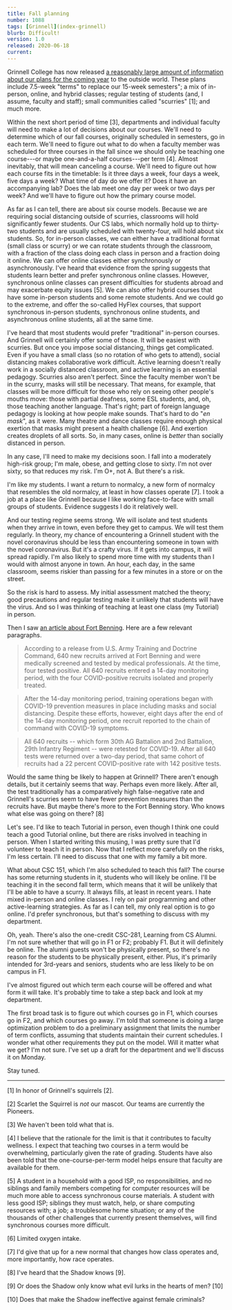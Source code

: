 ```yaml
---
title: Fall planning
number: 1088
tags: [Grinnell](index-grinnell)
blurb: Difficult!
version: 1.0
released: 2020-06-18
current: 
---
```

Grinnell College has now released [a reasonably large amount of
information about our plans for the coming
year](https://www.grinnell.edu/campus-life/health-wellness/coronavirus/students)
to the outside world.  These plans include 7.5-week "terms" to
replace our 15-week semesters"; a mix of in-person, online, and
hybrid classes; regular testing of students (and, I assume, faculty
and staff); small communities called "scurries" [1]; and much more.

Within the next short period of time [3], departments and individual
faculty will need to make a lot of decisions about our courses.
We'll need to determine which of our fall courses, originally
scheduled in semesters, go in each term.  We'll need to figure out
what to do when a faculty member was scheduled for three courses
in the fall since we should only be teaching one course---or maybe
one-and-a-half courses---per term [4].  Almost inevitably, that
will mean canceling a course.  We'll need to figure out how each
course fits in the timetable: Is it three days a week, four days a
week, five days a week?  What time of day do we offer it?  Does it
have an accompanying lab?  Does the lab meet one day per week or
two days per week?  And we'll have to figure out how the primary
course model.

As far as I can tell, there are about six course models.  Because
we are requiring social distancing outside of scurries, classrooms
will hold significantly fewer students.  Our CS labs, which normally
hold up to thirty-two students and are usually scheduled with
twenty-four, will hold about six students.  So, for in-person
classes, we can either have a traditional format (small class or
scurry) or we can rotate students through the classroom, with a
fraction of the class doing each class in person and a fraction
doing it online.  We can offer online classes either synchronously
or asynchronously.  I've heard that evidence from the spring suggests
that students learn better and prefer synchronous online classes.
However, synchronous online classes can present difficulties for
students abroad and may exacerbate equity issues [5].  We can also
offer hybrid courses that have some in-person students and some
remote students.  And we could go to the extreme, and offer the
so-called HyFlex courses, that support synchronous in-person students,
synchronous online students, and asynchronous online students, all
at the same time.

I've heard that most students would prefer "traditional" in-person
courses.  And Grinnell will certainly offer some of those.  It will
be easiest with scurries.  But once you impose social distancing,
things get complicated.  Even if you have a small class (so no
rotation of who gets to attend), social distancing makes collaborative
work difficult.  Active learning doesn't really work in a socially
distanced classroom, and active learning is an essential pedagogy.
Scurries also aren't perfect.  Since the faculty member won't be
in the scurry, masks will still be necessary.  That means, for
example, that classes will be more difficult for those who rely on
seeing other people's mouths move: those with partial deafness,
some ESL students, and, oh, those teaching another language.  That's
right; part of foreign language pedagogy is looking at how people
make sounds.  That's hard to do "_en mask_", as it were.  Many
theatre and dance classes require enough physical exertion that
masks might present a health challenge [6].  And exertion creates
droplets of all sorts.  So, in many cases, online is *better* than
socially distanced in person.

In any case, I'll need to make my decisions soon.  I fall into a
moderately high-risk group; I'm male, obese, and getting close to
sixty.  I'm not over sixty, so that reduces my risk.  I'm O+, not
A.  But there's a risk.

I'm like my students.  I want a return to normalcy, a new form of
normalcy that resembles the old normalcy, at least in how classes
operate [7].  I took a job at a place like Grinnell because I like
working face-to-face with small groups of students.  Evidence
suggests I do it relatively well.

And our testing regime seems strong.  We will isolate and test
students when they arrive in town, even before they get to campus.
We will test them regularly.  In theory, my chance of encountering
a Grinnell student with the novel coronavirus should be less than
encountering someone in town with the novel coronavirus.  But it's
a crafty virus.  If it gets into campus, it will spread rapidly.
I'm also likely to spend more time with my students than I would
with almost anyone in town.  An hour, each day, in the same classroom,
seems riskier than passing for a few minutes in a store or on
the street.

So the risk is hard to assess.  My initial assessment matched the
theory; good precautions and regular testing make it unlikely that
students will have the virus.  And so I was thinking of teaching
at least one class (my Tutorial) in person.

Then I saw [an article about Fort Benning](https://connectingvets.radio.com/articles/fort-benning-confirms-142-covid-19-cases-in-2-battalions).  Here
are a few relevant paragraphs.

> According to a release from U.S. Army Training and Doctrine Command, 640 new recruits arrived at Fort Benning and were medically screened and tested by medical professionals. At the time, four tested positive. All 640 recruits entered a 14-day monitoring period, with the four COVID-positive recruits isolated and properly treated.

> After the 14-day monitoring period, training operations began with COVID-19 prevention measures in place including masks and social distancing. Despite these efforts, however, eight days after the end of the 14-day monitoring period, one recruit reported to the chain of command with COVID-19 symptoms.

> All 640 recruits -- which form 30th AG Battalion and 2nd Battalion, 29th Infantry Regiment -- were retested for COVID-19. After all 640 tests were returned over a two-day period, that same cohort of recruits had a 22 percent COVID-positive rate with 142 positive tests.

Would the same thing be likely to happen at Grinnell?  There aren't enough
details, but it certainly seems that way.  Perhaps even more likely.  After
all, the test traditionally has a comparatively high false-negative rate 
and Grinnell's scurries seem to have fewer prevention measures than the
recruits have.  But maybe there's more to the Fort Benning story.  Who
knows what else was going on there? [8]

Let's see.  I'd like to teach Tutorial in person, even though I
think one could teach a good Tutorial online, but there are risks
involved in teaching in person.  When I started writing this musing,
I was pretty sure that I'd volunteer to teach it in person.  Now
that I reflect more carefully on the risks, I'm less certain.  I'll
need to discuss that one with my family a bit more.

What about CSC 151, which I'm also scheduled to teach this fall?
The course has some returning students in it, students who will
likely be online.  I'll be teaching it in the second fall term,
which means that it will be unlikely that I'll be able to have a
scurry.  It always fills, at least in recent years.  I hate mixed
in-person and online classes.  I rely on pair programming and other
active-learning strategies.  As far as I can tell, my only real
option is to go online.  I'd prefer synchronous, but that's something
to discuss with my department.

Oh, yeah.  There's also the one-credit CSC-281, Learning from CS Alumni.
I'm not sure whether that will go in F1 or F2; probably F1.  But
it will definitely be online.  The alumni guests won't be physically
present, so there's no reason for the students to be physically
present, either.  Plus, it's primarily intended for 3rd-years and
seniors, students who are less likely to be on campus in F1.

I've almost figured out which term each course will be offered and
what form it will take.  It's probably time to take a step back and
look at my department.

The first broad task is to figure out which courses go in F1, which
courses go in F2, and which courses go away.  I'm told that someone
is doing a large optimization problem to do a preliminary assignment
that limits the number of term conflicts, assuming that students
maintain their current schedules.  I wonder what other requirements
they put on the model.  Will it matter what we get?  I'm not sure.
I've set up a draft for the department and we'll discuss it on
Monday.

Stay tuned.

---

[1] In honor of Grinnell's squirrels [2].

[2] Scarlet the Squirrel is *not* our mascot.  Our teams are currently
the Pioneers.

[3] We haven't been told what that is.

[4] I believe that the rationale for the limit is that it contributes
to faculty wellness.  I expect that teaching two courses in a term
would be overwhelming, particularly given the rate of grading.  Students
have also been told that the one-course-per-term model helps ensure that
faculty are available for them.

[5] A student in a household with a good ISP, no responsibilities,
and no siblings and family members competing for computer resources will
be much more able to access synchronous course materials.  A student
with less good ISP; siblings they must watch, help, or share computing
resources with; a job; a troublesome home situation; or any of the thousands
of other challenges that currently present themselves, will find synchronous
courses more difficult.

[6] Limited oxygen intake.

[7] I'd give that up for a new normal that changes how class operates
and, more importantly, how race operates.

[8] I've heard that the Shadow knows [9].

[9] Or does the Shadow only know what evil lurks in the hearts of men? [10]

[10] Does that make the Shadow ineffective against female criminals?
